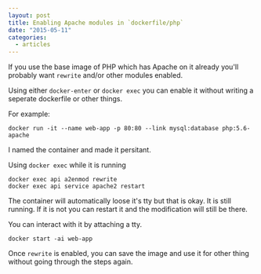 ```yaml
---
layout: post
title: Enabling Apache modules in `dockerfile/php`
date: "2015-05-11"
categories:
  - articles
---
```


If you use the base image of PHP which has Apache on it already you'll probably want `rewrite` and/or other modules enabled.

Using either `docker-enter` or `docker exec` you can enable it without writing a seperate dockerfile or other things.

For example:

    docker run -it --name web-app -p 80:80 --link mysql:database php:5.6-apache

I named the container and made it persitant.

Using `docker exec` while it is running

    docker exec api a2enmod rewrite
    docker exec api service apache2 restart

The container will automatically loose it's tty but that is okay. It is still running. If it is not you can restart it and the modification will still be there.

You can interact with it by attaching a tty.

    docker start -ai web-app

Once `rewrite` is enabled, you can save the image and use it for other thing without going through the steps again.
